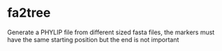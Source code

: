 # fa2tree
Generate a PHYLIP file from different sized fasta files, the markers must have the same starting position but the end is not important
